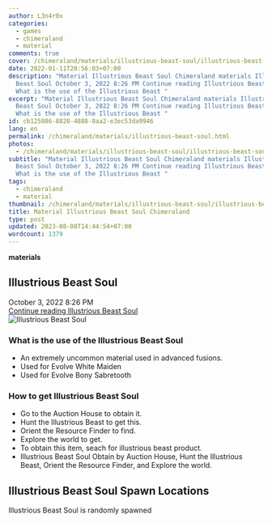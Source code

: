 ```yaml
---
author: L3n4r0x
categories:
  - games
  - chimeraland
  - material
comments: true
cover: /chimeraland/materials/illustrious-beast-soul/illustrious-beast-soul.webp
date: 2022-01-11T20:56:03+07:00
description: "Material Illustrious Beast Soul Chimeraland materials Illustrious
  Beast Soul October 3, 2022 8:26 PM Continue reading Illustrious Beast Soul
  What is the use of the Illustrious Beast "
excerpt: "Material Illustrious Beast Soul Chimeraland materials Illustrious
  Beast Soul October 3, 2022 8:26 PM Continue reading Illustrious Beast Soul
  What is the use of the Illustrious Beast "
id: cb125086-8828-4888-8aa2-e3ec53da9946
lang: en
permalink: /chimeraland/materials/illustrious-beast-soul.html
photos:
  - /chimeraland/materials/illustrious-beast-soul/illustrious-beast-soul.webp
subtitle: "Material Illustrious Beast Soul Chimeraland materials Illustrious
  Beast Soul October 3, 2022 8:26 PM Continue reading Illustrious Beast Soul
  What is the use of the Illustrious Beast "
tags:
  - chimeraland
  - material
thumbnail: /chimeraland/materials/illustrious-beast-soul/illustrious-beast-soul.webp
title: Material Illustrious Beast Soul Chimeraland
type: post
updated: 2023-08-08T14:44:54+07:00
wordcount: 1379
---
```


<link
  rel="stylesheet"
  href="https://rawcdn.githack.com/dimaslanjaka/Web-Manajemen/870a349/css/bootstrap-5-3-0-alpha3-wrapper.css"
/>
<section id="bootstrap-wrapper">
  <div data-bs-theme="dark">
    <div
      class="row g-0 border rounded overflow-hidden flex-md-row mb-4 shadow-sm position-relative bg-dark text-light"
    >
      <div class="col p-4 d-flex flex-column position-static">
        <strong class="d-inline-block mb-2 text-success">materials</strong>
        <h2 class="mb-0">Illustrious Beast Soul</h2>
        <div class="mb-1 text-muted">October 3, 2022 8:26 PM</div>
        <a
          href="/chimeraland/materials/illustrious-beast-soul.html"
          class="stretched-link d-none text-primary"
          >Continue reading Illustrious Beast Soul</a
        >
      </div>
      <div class="col-auto d-none d-md-block d-lg-block">
        <img
          src="https://www.webmanajemen.com/chimeraland/materials/illustrious-beast-soul/illustrious-beast-soul.webp"
          alt="Illustrious Beast Soul"
        />
      </div>
    </div>
    <div class="row">
      <div class="col-lg-6 col-12 mb-2">
        <div class="card">
          <div class="card-body">
            <h3 class="card-title">
              What is the use of the Illustrious Beast Soul
            </h3>
            <div class="card-text">
              <ul>
                <li>
                  An extremely uncommon material used in advanced fusions.
                </li>
                <li>Used for Evolve White Maiden</li>
                <li>Used for Evolve Bony Sabretooth</li>
              </ul>
            </div>
          </div>
        </div>
      </div>
      <div class="col-lg-6 col-12 mb-2">
        <div class="card">
          <div class="card-body">
            <h3 class="card-title">How to get Illustrious Beast Soul</h3>
            <div class="card-text">
              <ul>
                <li>Go to the Auction House to obtain it.</li>
                <li>Hunt the Illustrious Beast to get this.</li>
                <li>Orient the Resource Finder to find.</li>
                <li>Explore the world to get.</li>
                <li>
                  To obtain this item, seach for illustrious beast product.
                </li>
                <li>
                  Illustrious Beast Soul Obtain by Auction House, Hunt the
                  Illustrious Beast, Orient the Resource Finder, and Explore the
                  world.
                </li>
              </ul>
            </div>
          </div>
        </div>
      </div>
      <div class="col-12 mb-2">
        <h2>Illustrious Beast Soul Spawn Locations</h2>
        <p>Illustrious Beast Soul is randomly spawned</p>
      </div>
    </div>
  </div>
</section>